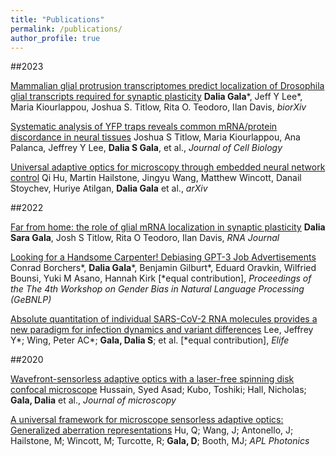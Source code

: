 ```yaml
---
title: "Publications"
permalink: /publications/
author_profile: true
---
```



##2023

[Mammalian glial protrusion transcriptomes predict localization of Drosophila glial transcripts required for synaptic plasticity](https://www.biorxiv.org/content/10.1101/2022.11.30.518536v2)
**Dalia Gala***, Jeff Y Lee*, Maria Kiourlappou, Joshua S. Titlow, Rita O. Teodoro, Ilan Davis, _biorXiv_

[Systematic analysis of YFP traps reveals common mRNA/protein discordance in neural tissues](https://rupress.org/jcb/article/222/6/e202205129/214092/Systematic-analysis-of-YFP-traps-reveals-common)
Joshua S Titlow, Maria Kiourlappou, Ana Palanca, Jeffrey Y Lee, **Dalia S Gala**, et al., _Journal of Cell Biology_

[Universal adaptive optics for microscopy through embedded neural network control](https://www.researchsquare.com/article/rs-2840348/v1)
Qi Hu, Martin Hailstone, Jingyu Wang, Matthew Wincott, Danail Stoychev, Huriye Atilgan, **Dalia Gala** et al., _arXiv_

##2022

[Far from home: the role of glial mRNA localization in synaptic plasticity](https://rnajournal.cshlp.org/content/early/2022/11/28/rna.079422.122)
**Dalia Sara Gala**, Josh S Titlow, Rita O Teodoro, Ilan Davis, _RNA Journal_

[Looking for a Handsome Carpenter! Debiasing GPT-3 Job Advertisements](https://aclanthology.org/2022.gebnlp-1.22/)
Conrad Borchers*, **Dalia Gala***, Benjamin Gilburt*, Eduard Oravkin, Wilfried Bounsi, Yuki M Asano, Hannah Kirk [*equal contribution], _Proceedings of the The 4th Workshop on Gender Bias in Natural Language Processing (GeBNLP)_

[Absolute quantitation of individual SARS-CoV-2 RNA molecules provides a new paradigm for infection dynamics and variant differences](https://elifesciences.org/articles/74153)
Lee, Jeffrey Y*; Wing, Peter AC*; **Gala, Dalia S**; et al. [*equal contribution], _Elife_

##2020

[Wavefront-sensorless adaptive optics with a laser-free spinning disk confocal microscope](https://onlinelibrary.wiley.com/doi/full/10.1111/jmi.12976)
Hussain, Syed Asad; Kubo, Toshiki; Hall, Nicholas; **Gala, Dalia** et al., _Journal of microscopy_

[A universal framework for microscope sensorless adaptive optics: Generalized aberration representations](https://pubs.aip.org/aip/app/article/5/10/100801/238210)
Hu, Q; Wang, J; Antonello, J; Hailstone, M; Wincott, M; Turcotte, R; **Gala, D**; Booth, MJ;  _APL Photonics_